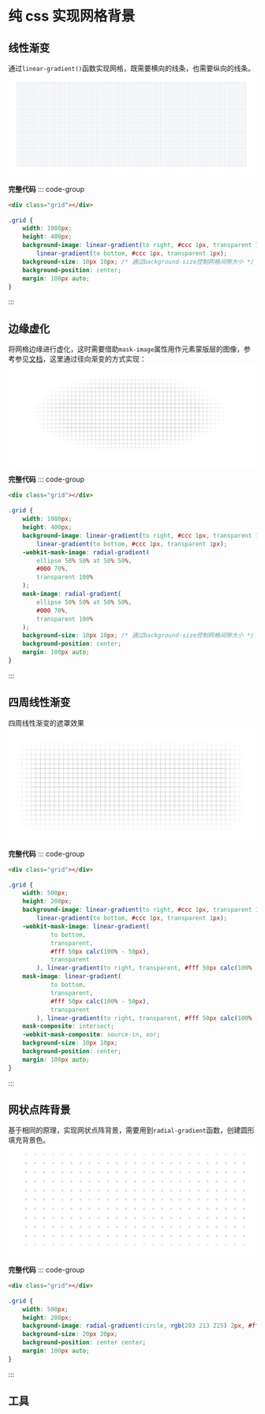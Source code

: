 # 纯 css 实现网格背景

## 线性渐变

通过`linear-gradient()`函数实现网格，既需要横向的线条，也需要纵向的线条。
![image-20240131182111821](/public/sundries/纯css网格背景-完整.png)

**完整代码**
::: code-group

```html [grid.html]
<div class="grid"></div>
```

```css [grid.css] {4,5}
.grid {
	width: 1080px;
	height: 400px;
	background-image: linear-gradient(to right, #ccc 1px, transparent 1px),
		linear-gradient(to bottom, #ccc 1px, transparent 1px);
	background-size: 10px 10px; /* 通过background-size控制网格间隙大小 */
	background-position: center;
	margin: 100px auto;
}
```

:::

## 边缘虚化

将网格边缘进行虚化，这时需要借助`mask-image`属性用作元素蒙版层的图像，参考参见[文档](https://developer.mozilla.org/zh-CN/docs/Web/CSS/mask-image)，这里通过径向渐变的方式实现：
![image-20240131182111821](/public/sundries/纯css网格背景-虚化.png)

**完整代码**
::: code-group

```html [grid.html]
<div class="grid"></div>
```

```css [grid.css] {4-15}
.grid {
	width: 1080px;
	height: 400px;
	background-image: linear-gradient(to right, #ccc 1px, transparent 1px),
		linear-gradient(to bottom, #ccc 1px, transparent 1px);
	-webkit-mask-image: radial-gradient(
		ellipse 50% 50% at 50% 50%,
		#000 70%,
		transparent 100%
	);
	mask-image: radial-gradient(
		ellipse 50% 50% at 50% 50%,
		#000 70%,
		transparent 100%
	);
	background-size: 10px 10px; /* 通过background-size控制网格间隙大小 */
	background-position: center;
	margin: 100px auto;
}
```

:::

## 四周线性渐变

四周线性渐变的遮罩效果
![image-20240131182111821](/public/sundries/纯css网格背景-四周渐变.png)

**完整代码**
::: code-group

```html [grid.html]
<div class="grid"></div>
```

```css [grid.css] {4-19}
.grid {
	width: 500px;
	height: 200px;
	background-image: linear-gradient(to right, #ccc 1px, transparent 1px),
		linear-gradient(to bottom, #ccc 1px, transparent 1px);
	-webkit-mask-image: linear-gradient(
			to bottom,
			transparent,
			#fff 50px calc(100% - 50px),
			transparent
		), linear-gradient(to right, transparent, #fff 50px calc(100% - 50px), transparent);
	mask-image: linear-gradient(
			to bottom,
			transparent,
			#fff 50px calc(100% - 50px),
			transparent
		), linear-gradient(to right, transparent, #fff 50px calc(100% - 50px), transparent);
	mask-composite: intersect;
	-webkit-mask-composite: source-in, xor;
	background-size: 10px 10px;
	background-position: center;
	margin: 100px auto;
}
```

:::

## 网状点阵背景

基于相同的原理，实现网状点阵背景，需要用到`radial-gradient`函数，创建圆形填充背景色。
![image-20240131182111821](/public/sundries/纯css网状点阵背景.png)

**完整代码**
::: code-group

```html [grid.html]
<div class="grid"></div>
```

```css [grid.css] {4-8}
.grid {
	width: 500px;
	height: 200px;
	background-image: radial-gradient(circle, rgb(203 213 225) 2px, #fff 2px);
	background-size: 20px 20px;
	background-position: center center;
	margin: 100px auto;
}
```

:::

## 工具

<grid-background-generator/>
